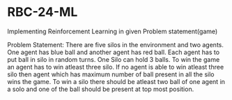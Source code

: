 # RBC-24-ML

Implementing Reinforcement Learning in given Problem statement(game) 

Problem Statement:
There are five silos in the environment and two agents. One agent has blue ball and another agent has red ball. Each agent has to put ball in silo in random turns. One Silo can hold 3 balls.
To win the game an agent has to win atleast three silo. If no agent is able to win atleast three silo then agent which has maximum number of ball present in all the silo wins the game.
To win a silo there should be atleast two ball of one agent in a solo and one of the ball should be present at top most position.